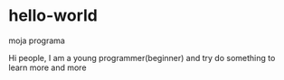 # hello-world
moja programa

Hi people,
I am a young programmer(beginner) and try do something to learn more and more
